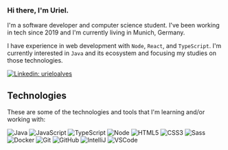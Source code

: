 ### Hi there, I'm Uriel.

I'm a software developer and computer science student. I've been working in tech since 2019 and I'm currently living in Munich, Germany. 

I have experience in web development with `Node`, `React`, and `TypeScript`. I'm currently interested in `Java` and its ecosystem and focusing my studies on those technologies.

[![Linkedin: urieloalves](https://img.shields.io/badge/-Linkedin-blue?style=flat-square&logo=Linkedin&logoColor=white&link=https://www.linkedin.com/in/urieloalves/)](https://www.linkedin.com/in/urieloalves/)


## Technologies

These are some of the technologies and tools that I'm learning and/or working with:

![Java](https://img.shields.io/badge/-Java-007396?style=flat-square&logo=java)
![JavaScript](https://img.shields.io/badge/-JavaScript-black?style=flat-square&logo=javascript)
![TypeScript](https://img.shields.io/badge/-TypeScript-007ACC?style=flat-square&logo=typescript)
![Node](https://img.shields.io/badge/-Nodejs-339933?style=flat-square&logo=Node.js&logoColor=white)
![HTML5](https://img.shields.io/badge/-HTML5-E34F26?style=flat-square&logo=html5&logoColor=white)
![CSS3](https://img.shields.io/badge/-CSS3-1572B6?style=flat-square&logo=css3)
![Sass](https://img.shields.io/badge/-Sass-CC6699?style=flat-square&logo=sass&logoColor=white)
![Docker](https://img.shields.io/badge/-Docker-2496ED?style=flat-square&logo=docker&logoColor=white)
![Git](https://img.shields.io/badge/-Git-black?style=flat-square&logo=git)
![GitHub](https://img.shields.io/badge/-GitHub-181717?style=flat-square&logo=github)
![IntelliJ](https://img.shields.io/badge/-IntelliJ%20IDEA-black?style=flat-square&logo=intellij-idea&logoColor=white)
![VSCode](https://img.shields.io/badge/-VSCode-007ACC?style=flat-square&logo=visual-studio-code&logoColor=white)

